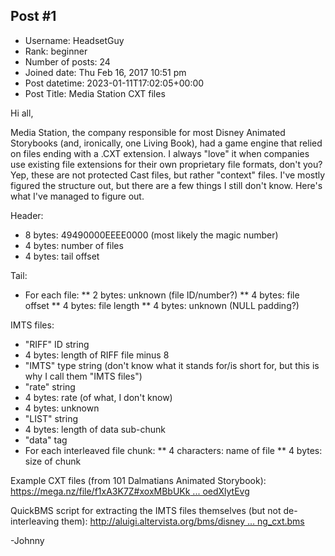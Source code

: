 ## Post #1
- Username: HeadsetGuy
- Rank: beginner
- Number of posts: 24
- Joined date: Thu Feb 16, 2017 10:51 pm
- Post datetime: 2023-01-11T17:02:05+00:00
- Post Title: Media Station CXT files

Hi all,

Media Station, the company responsible for most Disney Animated Storybooks (and, ironically, one Living Book), had a game engine that relied on files ending with a .CXT extension. I always "love" it when companies use existing file extensions for their own proprietary file formats, don't you? Yep, these are not protected Cast files, but rather "context" files. I've mostly figured the structure out, but there are a few things I still don't know. Here's what I've managed to figure out.

Header:
* 8 bytes: 49490000EEEE0000 (most likely the magic number)
* 4 bytes: number of files
* 4 bytes: tail offset

Tail:
* For each file:
** 2 bytes: unknown (file ID/number?)
** 4 bytes: file offset
** 4 bytes: file length
** 4 bytes: unknown (NULL padding?)

IMTS files:
* "RIFF" ID string
* 4 bytes: length of RIFF file minus 8
* "IMTS" type string (don't know what it stands for/is short for, but this is why I call them "IMTS files")
* "rate" string
* 4 bytes: rate (of what, I don't know)
* 4 bytes: unknown
* "LIST" string
* 4 bytes: length of data sub-chunk
* "data" tag
* For each interleaved file chunk:
** 4 characters: name of file
** 4 bytes: size of chunk

Example CXT files (from 101 Dalmatians Animated Storybook): [https://mega.nz/file/f1xA3K7Z#xoxMBbUKk ... oedXlytEvg](https://mega.nz/file/f1xA3K7Z#xoxMBbUKkgaFrzWjW1r4d8oecSC33YgDOoedXlytEvg)

QuickBMS script for extracting the IMTS files themselves (but not de-interleaving them): [http://aluigi.altervista.org/bms/disney ... ng_cxt.bms](http://aluigi.altervista.org/bms/disney_lion_king_cxt.bms)

-Johnny
